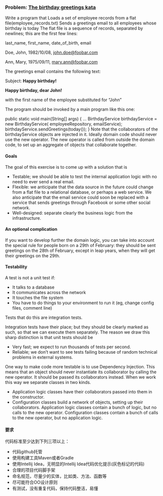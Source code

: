 ### Problem: [The birthday greetings kata](http://matteo.vaccari.name/blog/archives/154)

Write a program that Loads a set of employee records from a flat file(employee_records.txt)
Sends a greetings email to all employees whose birthday is today
The flat file is a sequence of records, separated by newlines; this are the first few lines:

last_name, first_name, date_of_birth, email

Doe, John, 1982/10/08, john.doe@foobar.com

Ann, Mary, 1975/09/11, mary.ann@foobar.com

The greetings email contains the following text:

Subject: **Happy birthday!**

**Happy birthday, dear John!**

with the first name of the employee substituted for “John”

The program should be invoked by a main program like this one:

public static void main(String[] args) {
    ...
    BirthdayService birthdayService = new BirthdayService(
        employeeRepository, emailService);
    birthdayService.sendGreetings(today());
}
Note that the collaborators of the birthdayService objects are injected in it. Ideally domain code should never use the new operator. The new operator is called from outside the domain code, to set up an aggregate of objects that collaborate together.

#### Goals
The goal of this exercise is to come up with a solution that is

* Testable; we should be able to test the internal application logic with no need to ever send a real email.
* Flexible: we anticipate that the data source in the future could change from a flat file to a relational database, or perhaps a web service. We also anticipate that the email service could soon be replaced with a service that sends greetings through Facebook or some other social network.
* Well-designed: separate clearly the business logic from the infrastructure. 

#### An optional complication 

If you want to develop further the domain logic, you can take into account the special rule for people born on a 29th of February: they should be sent greetings on the 28th of February, except in leap years, when they will get their greetings on the 29th.

#### Testability
A test is not a unit test if:

* It talks to a database
* It communicates across the network
* It touches the file system
* You have to do things to your environment to run it (eg, change config files, comment line)

Tests that do this are integration tests.

Integration tests have their place; but they should be clearly marked as such, so that we can execute them separately. The reason we draw this sharp distinction is that unit tests should be

* Very fast; we expect to run thousands of tests per second.
* Reliable; we don’t want to see tests failing because of random technical problems in external systems.


One way to make code more testable is to use Dependency Injection. This means that an object should never instantiate its collaborator by calling the new operator. It should be passed its collaborators instead. When we work this way we separate classes in two kinds.

* Application logic classes have their collaborators passed into them in the constructor.
* Configuration classes build a network of objects, setting up their collaborators.
Application logic classes contain a bunch of logic, but no calls to the new operator. Configuration classes contain a bunch of calls to the new operator, but no application logic.

#### 要求

代码标准至少达到下列三项以上：

* 代码github托管
* 使用构建工具Maven或者Gradle
* 使用Intellij Idea，无明显的Intellij Idea代码优化提示(灰色标记的代码)
* 合理的项目代码脚手架
* 命名规范，尽量少的实体，比如类、方法、函数等
* 尽可能符合OO设计原则
* 有测试，没有重复代码，保持代码整洁，易懂